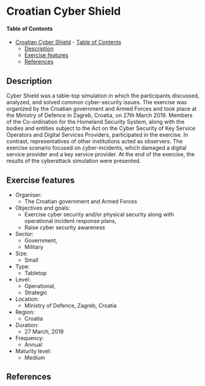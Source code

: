 # Croatian Cyber Shield

#### Table of Contents 
<!-- START doctoc generated TOC please keep comment here to allow auto update -->
<!-- DON'T EDIT THIS SECTION, INSTEAD RE-RUN doctoc TO UPDATE -->


- [Croatian Cyber Shield](#croatian-cyber-shield)
      - [Table of Contents](#table-of-contents)
  - [Description](#description)
  - [Exercise features](#exercise-features)
  - [References](#references)

<!-- END doctoc generated TOC please keep comment here to allow auto update -->

## Description 
Cyber Shield was a table-top simulation in which the participants discussed, analyzed, and solved common cyber-security issues. The exercise was organized by the Croatian government and Armed Forces and took place at the Ministry of Defence in Zagreb, Croatia, on 27th March 2019. Members of the Co-ordination for the Homeland Security System, along with the bodies and entities subject to the Act on the Cyber Security of Key Service Operators and Digital Services Providers, participated in the exercise. In contrast, representatives of other institutions acted as observers. The exercise scenario focused on cyber-incidents, which damaged a digital service provider and a key service provider. At the end of the exercise, the results of the cyberattack simulation were presented.

## Exercise features

- Organiser:
  - The Croatian government and Armed Forces
- Objectives and goals:
  - Exercise cyber security and/or physical security along with operational incident response plans,
  - Raise cyber security awareness
- Sector:
  - Government,
  - Military
- Size:
  - Small
- Type:
  - Tabletop
- Level:
  - Operational,
  - Strategic
- Location:
  - Ministry of Defence, Zagreb, Croatia
- Region:
  - Croatia
- Duration:
  - 27 March, 2019
- Frequency:
  - Annual
- Maturity level:
  - Medium

## References